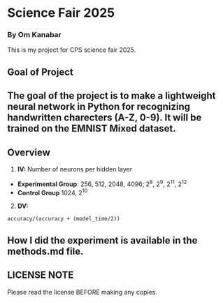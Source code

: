 # Science Fair 2025
### By Om Kanabar
This is my project for CPS science fair 2025.
## Goal of Project
The goal of the project is to make a lightweight neural network in Python for recognizing handwritten charecters (A-Z, 0-9). It will be trained on the EMNIST Mixed dataset.
---
## Overview
1. **IV:** Number of neurons per hidden layer 
- **Experimental Group**: 256, 512, 2048, 4096; 2<sup>8</sup>, 2<sup>9</sup>, 2<sup>11</sup>, 2<sup>12</sup>
- **Control Group** 1024, 2<sup>10</sup>
2. **DV:** 
```
accuracy/(accuracy + (model_time/2))
```

## How I did the experiment is available in the methods.md file.

## LICENSE NOTE

Please read the license BEFORE making any copies.

